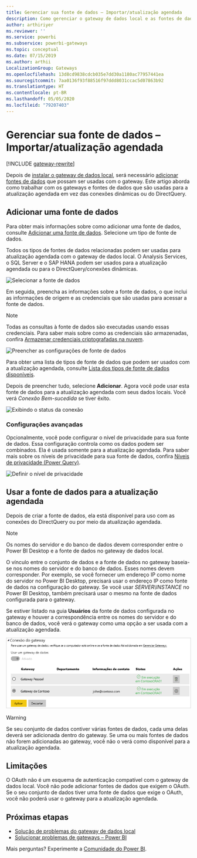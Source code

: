 ```yaml
---
title: Gerenciar sua fonte de dados – Importar/atualização agendada
description: Como gerenciar o gateway de dados local e as fontes de dados que pertencem ao gateway. Este artigo é específico para fontes de dados que podem ser usadas com a atualização importada/agendada.
author: arthiriyer
ms.reviewer: ''
ms.service: powerbi
ms.subservice: powerbi-gateways
ms.topic: conceptual
ms.date: 07/15/2019
ms.author: arthii
LocalizationGroup: Gateways
ms.openlocfilehash: 13d8cd9838cdcb035e7dd30a1180ac77957441ea
ms.sourcegitcommit: 7aa0136f93f88516f97ddd8031ccac5d07863b92
ms.translationtype: HT
ms.contentlocale: pt-BR
ms.lasthandoff: 05/05/2020
ms.locfileid: "79207403"
---
```

# <a name="manage-your-data-source---importscheduled-refresh"></a>Gerenciar sua fonte de dados – Importar/atualização agendada

[!INCLUDE [gateway-rewrite](includes/gateway-rewrite.md)]

Depois de [instalar o gateway de dados local](/data-integration/gateway/service-gateway-install), será necessário [adicionar fontes de dados](service-gateway-data-sources.md#add-a-data-source) que possam ser usadas com o gateway. Este artigo aborda como trabalhar com os gateways e fontes de dados que são usadas para a atualização agendada em vez das conexões dinâmicas ou do DirectQuery.

## <a name="add-a-data-source"></a>Adicionar uma fonte de dados

Para obter mais informações sobre como adicionar uma fonte de dados, consulte [Adicionar uma fonte de dados](service-gateway-data-sources.md#add-a-data-source). Selecione um tipo de fonte de dados.

Todos os tipos de fontes de dados relacionadas podem ser usadas para atualização agendada com o gateway de dados local. O Analysis Services, o SQL Server e o SAP HANA podem ser usados para a atualização agendada ou para o DirectQuery/conexões dinâmicas.

![Selecionar a fonte de dados](media/service-gateway-enterprise-manage-scheduled-refresh/datasourcesettings2.png)

Em seguida, preencha as informações sobre a fonte de dados, o que inclui as informações de origem e as credenciais que são usadas para acessar a fonte de dados.

> [!NOTE]
> Todas as consultas à fonte de dados são executadas usando essas credenciais. Para saber mais sobre como as credenciais são armazenadas, confira [Armazenar credenciais criptografadas na nuvem](service-gateway-data-sources.md#store-encrypted-credentials-in-the-cloud).

![Preencher as configurações de fonte de dados](media/service-gateway-enterprise-manage-scheduled-refresh/datasourcesettings3-oracle.png)

Para obter uma lista de tipos de fonte de dados que podem ser usados com a atualização agendada, consulte [Lista dos tipos de fonte de dados disponíveis](service-gateway-data-sources.md#list-of-available-data-source-types).

Depois de preencher tudo, selecione **Adicionar**. Agora você pode usar esta fonte de dados para a atualização agendada com seus dados locais. Você verá *Conexão Bem-sucedida* se tiver êxito.

![Exibindo o status da conexão](media/service-gateway-enterprise-manage-scheduled-refresh/datasourcesettings4.png)

### <a name="advanced-settings"></a>Configurações avançadas

Opcionalmente, você pode configurar o nível de privacidade para sua fonte de dados. Essa configuração controla como os dados podem ser combinados. Ela é usada somente para a atualização agendada. Para saber mais sobre os níveis de privacidade para sua fonte de dados, confira [Níveis de privacidade (Power Query)](https://support.office.com/article/Privacy-levels-Power-Query-CC3EDE4D-359E-4B28-BC72-9BEE7900B540).

![Definir o nível de privacidade](media/service-gateway-enterprise-manage-scheduled-refresh/datasourcesettings9.png)

## <a name="use-the-data-source-for-scheduled-refresh"></a>Usar a fonte de dados para a atualização agendada

Depois de criar a fonte de dados, ela está disponível para uso com as conexões do DirectQuery ou por meio da atualização agendada.

> [!NOTE]
> Os nomes do servidor e do banco de dados devem corresponder entre o Power BI Desktop e a fonte de dados no gateway de dados local.

O vínculo entre o conjunto de dados e a fonte de dados no gateway baseia-se nos nomes do servidor e do banco de dados. Esses nomes devem corresponder. Por exemplo, se você fornecer um endereço IP como nome do servidor no Power BI Desktop, precisará usar o endereço IP como fonte de dados na configuração do gateway. Se você usar *SERVER\INSTANCE* no Power BI Desktop, também precisará usar o mesmo na fonte de dados configurada para o gateway.

Se estiver listado na guia **Usuários** da fonte de dados configurada no gateway e houver a correspondência entre os nomes do servidor e do banco de dados, você verá o gateway como uma opção a ser usada com a atualização agendada.

![Exibir os usuários](media/service-gateway-enterprise-manage-scheduled-refresh/powerbi-gateway-enterprise-schedule-refresh.png)

> [!WARNING]
> Se seu conjunto de dados contiver várias fontes de dados, cada uma delas deverá ser adicionada dentro do gateway. Se uma ou mais fontes de dados não forem adicionadas ao gateway, você não o verá como disponível para a atualização agendada.

## <a name="limitations"></a>Limitações

O OAuth não é um esquema de autenticação compatível com o gateway de dados local. Você não pode adicionar fontes de dados que exigem o OAuth. Se o seu conjunto de dados tiver uma fonte de dados que exige o OAuth, você não poderá usar o gateway para a atualização agendada.

## <a name="next-steps"></a>Próximas etapas

* [Solução de problemas do gateway de dados local](/data-integration/gateway/service-gateway-tshoot)
* [Solucionar problemas de gateways – Power BI](service-gateway-onprem-tshoot.md)

Mais perguntas? Experimente a [Comunidade do Power BI](https://community.powerbi.com/).
